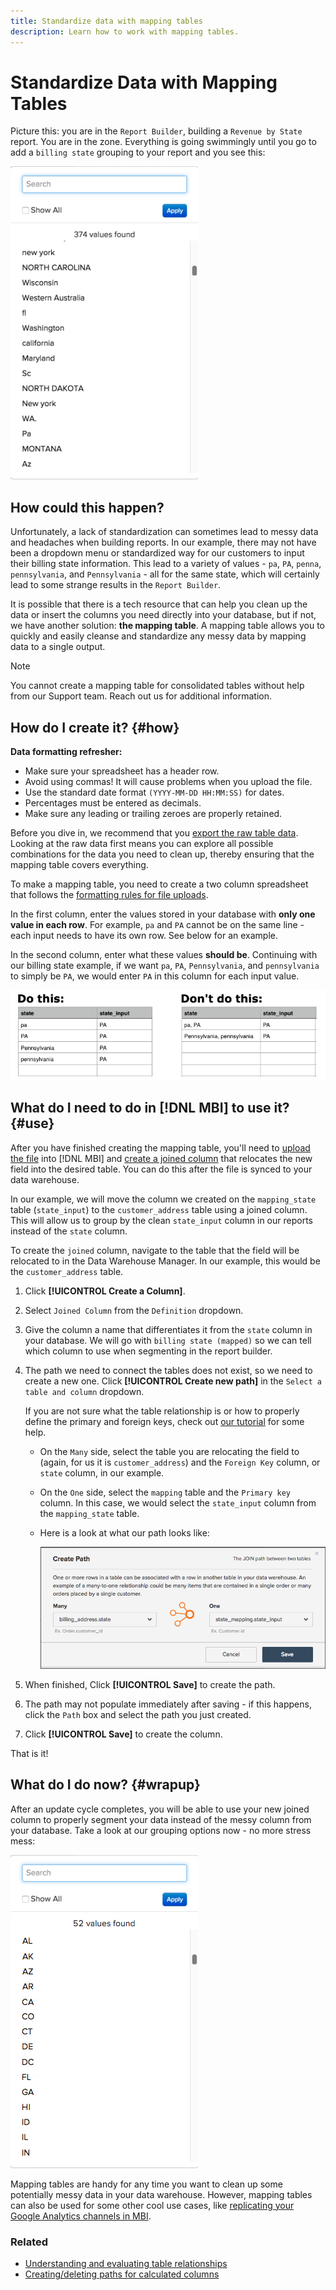```yaml
---
title: Standardize data with mapping tables
description: Learn how to work with mapping tables.
---
```

# Standardize Data with Mapping Tables

Picture this: you are in the `Report Builder`, building a `Revenue by State` report. You are in the zone. Everything is going swimmingly until you go to add a `billing state` grouping to your report and you see this:

![](../../assets/Messy_State_Segments.png)

## How could this happen?

Unfortunately, a lack of standardization can sometimes lead to messy data and headaches when building reports. In our example, there may not have been a dropdown menu or standardized way for our customers to input their billing state information. This lead to a variety of values - `pa`, `PA`, `penna`, `pennsylvania`, and `Pennsylvania` - all for the same state, which will certainly lead to some strange results in the `Report Builder`.

It is possible that there is a tech resource that can help you clean up the data or insert the columns you need directly into your database, but if not, we have another solution: **the mapping table**. A mapping table allows you to quickly and easily cleanse and standardize any messy data by mapping data to a single output.

>[!NOTE]
>
>You cannot create a mapping table for consolidated tables without help from our Support team. Reach out us for additional information.

## How do I create it? {#how}

**Data formatting refresher:**

* Make sure your spreadsheet has a header row.
* Avoid using commas! It will cause problems when you upload the file.
* Use the standard date format `(YYYY-MM-DD HH:MM:SS)` for dates.
* Percentages must be entered as decimals.
* Make sure any leading or trailing zeroes are properly retained.

Before you dive in, we recommend that you [export the raw table data](../../tutorials/export-raw-data.md). Looking at the raw data first means you can explore all possible combinations for the data you need to clean up, thereby ensuring that the mapping table covers everything.

To make a mapping table, you need to create a two column spreadsheet that follows the [formatting rules for file uploads](../../data-analyst/importing-data/connecting-data/using-file-uploader.md).

In the first column, enter the values stored in your database with **only one value in each row**. For example, `pa` and `PA` cannot be on the same line - each input needs to have its own row. See below for an example.

In the second column, enter what these values **should be**. Continuing with our billing state example, if we want `pa`, `PA`, `Pennsylvania`, and `pennsylvania` to simply be `PA`, we would enter `PA` in this column for each input value.

![](../../assets/Mapping_table_examples.jpg)

## What do I need to do in [!DNL MBI] to use it? {#use}

After you have finished creating the mapping table, you'll need to [upload the file](../../data-analyst/importing-data/connecting-data/using-file-uploader.md) into [!DNL MBI] and [create a joined column](../../data-analyst/data-warehouse-mgr/calc-column-types.md) that relocates the new field into the desired table. You can do this after the file is synced to your data warehouse.

In our example, we will move the column we created on the `mapping_state` table (`state_input`) to the `customer_address` table using a joined column. This will allow us to group by the clean `state_input` column in our reports instead of the `state` column.

To create the `joined` column, navigate to the table that the field will be relocated to in the Data Warehouse Manager. In our example, this would be the `customer_address` table.

1. Click **[!UICONTROL Create a Column]**.
1. Select `Joined Column` from the `Definition` dropdown.
1. Give the column a name that differentiates it from the `state` column in your database. We will go with `billing state (mapped)` so we can tell which column to use when segmenting in the report builder.
1. The path we need to connect the tables does not exist, so we need to create a new one. Click **[!UICONTROL Create new path]**  in the `Select a table and column` dropdown.

   If you are not sure what the table relationship is or how to properly define the primary and foreign keys, check out [our tutorial](../../data-analyst/data-warehouse-mgr/create-paths-calc-columns.md) for some help.

   * On the `Many` side, select the table you are relocating the field to (again, for us it is `customer_address`) and the `Foreign Key` column, or `state` column, in our example.
   * On the `One` side, select the `mapping` table and the `Primary key` column. In this case, we would select the `state_input` column from the `mapping_state` table.
   * Here is a look at what our path looks like:

      ![](../../assets/State_Mapping_Path.png)

1. When finished, Click **[!UICONTROL Save]** to create the path.
1. The path may not populate immediately after saving - if this happens, click the `Path` box and select the path you just created.
1. Click **[!UICONTROL Save]** to create the column.

That is it!

## What do I do now? {#wrapup}

After an update cycle completes, you will be able to use your new joined column to properly segment your data instead of the messy column from your database. Take a look at our grouping options now - no more stress mess:

![](../../assets/Clean_State_Segments.png)

Mapping tables are handy for any time you want to clean up some potentially messy data in your data warehouse. However, mapping tables can also be used for some other cool use cases, like [replicating your Google Analytics channels in MBI](../data-warehouse-mgr/rep-google-analytics-channels.md).

### Related

* [Understanding and evaluating table relationships](../data-warehouse-mgr/table-relationships.md)
* [Creating/deleting paths for calculated columns](../data-warehouse-mgr/create-paths-calc-columns.md)
